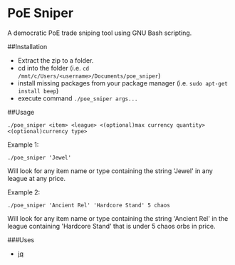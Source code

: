 # PoE Sniper

A democratic PoE trade sniping tool using GNU Bash scripting.

##Installation
* Extract the zip to a folder.
* cd into the folder (i.e. `cd /mnt/c/Users/<username>/Documents/poe_sniper`)
* install missing packages from your package manager (i.e. `sudo apt-get install beep`)
* execute command `./poe_sniper args...`

##Usage
```
./poe_sniper <item> <league> <(optional)max currency quantity> <(optional)currency type>
```

Example 1:
```
./poe_sniper 'Jewel' 
```
Will look for any item name or type containing the string 'Jewel' in any league at any price.

Example 2:
```
./poe_sniper 'Ancient Rel' 'Hardcore Stand' 5 chaos
```
Will look for any item name or type containing the string 'Ancient Rel' in the league containing 'Hardcore Stand' that is under 5 chaos orbs in price.

###Uses

* [jq](https://stedolan.github.io/jq/)